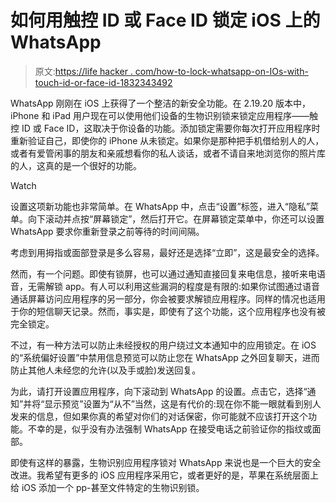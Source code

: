 # 如何用触控 ID 或 Face ID 锁定 iOS 上的 WhatsApp

> 原文:[https://life hacker . com/how-to-lock-whatsapp-on-IOs-with-touch-id-or-face-id-1832343492](https://lifehacker.com/how-to-lock-whatsapp-on-ios-with-touch-id-or-face-id-1832343492)

WhatsApp 刚刚在 iOS 上获得了一个整洁的新安全功能。在 2.19.20 版本中，iPhone 和 iPad 用户现在可以使用他们设备的生物识别锁来锁定应用程序——触控 ID 或 Face ID，这取决于你设备的功能。添加锁定需要你每次打开应用程序时重新验证自己，即使你的 iPhone 从未锁定。如果你是那种把手机借给别人的人，或者有爱管闲事的朋友和亲戚想看你的私人谈话，或者不请自来地浏览你的照片库的人，这真的是一个很好的功能。

Watch

设置这项新功能也非常简单。在 WhatsApp 中，点击“设置”标签，进入“隐私”菜单。向下滚动并点按“屏幕锁定”，然后打开它。在屏幕锁定菜单中，你还可以设置 WhatsApp 要求你重新登录之前等待的时间间隔。

考虑到用拇指或面部登录是多么容易，最好还是选择“立即”，这是最安全的选择。

然而，有一个问题。即使有锁屏，也可以通过通知直接回复来电信息，接听来电语音，无需解锁 app。有人可以利用这些漏洞的程度是有限的:如果你试图通过语音通话屏幕访问应用程序的另一部分，你会被要求解锁应用程序。同样的情况也适用于你的短信聊天记录。然而，事实是，即使有了这个功能，这个应用程序也没有被完全锁定。

不过，有一种方法可以防止未经授权的用户绕过文本通知中的应用锁定。在 iOS 的“系统偏好设置”中禁用信息预览可以防止您在 WhatsApp 之外回复聊天，进而防止其他人未经您的允许(以及手或脸)发送回复。

为此，请打开设置应用程序，向下滚动到 WhatsApp 的设置。点击它，选择“通知”并将“显示预览”设置为“从不”当然，这是有代价的:现在你不能一眼就看到别人发来的信息，但如果你真的希望对你们的对话保密，你可能就不应该打开这个功能。不幸的是，似乎没有办法强制 WhatsApp 在接受电话之前验证你的指纹或面部。

即使有这样的暴露，生物识别应用程序锁对 WhatsApp 来说也是一个巨大的安全改进。我希望有更多的 iOS 应用程序采用它，或者更好的是，苹果在系统层面上给 iOS 添加一个 pp-甚至文件特定的生物识别锁。